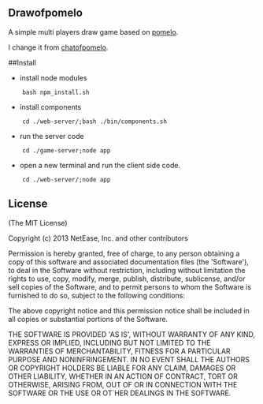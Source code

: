 ## Drawofpomelo

A simple multi players draw game based on [pomelo][1].

I change it from [chatofpomelo][2].

##Install

- install node modules
```
    bash npm_install.sh
```
- install components
```
    cd ./web-server/;bash ./bin/components.sh 
```
- run the server code
```
    cd ./game-server;node app
```
- open a new terminal and run the client side code.
```
    cd ./web-server/;node app
```

## License

(The MIT License)

Copyright (c) 2013 NetEase, Inc. and other contributors

Permission is hereby granted, free of charge, to any person obtaining
a copy of this software and associated documentation files (the
'Software'), to deal in the Software without restriction, including
without limitation the rights to use, copy, modify, merge, publish,
distribute, sublicense, and/or sell copies of the Software, and to
permit persons to whom the Software is furnished to do so, subject to
the following conditions:

The above copyright notice and this permission notice shall be
included in all copies or substantial portions of the Software.

THE SOFTWARE IS PROVIDED 'AS IS', WITHOUT WARRANTY OF ANY KIND,
EXPRESS OR IMPLIED, INCLUDING BUT NOT LIMITED TO THE WARRANTIES OF
MERCHANTABILITY, FITNESS FOR A PARTICULAR PURPOSE AND NONINFRINGEMENT.
IN NO EVENT SHALL THE AUTHORS OR COPYRIGHT HOLDERS BE LIABLE FOR ANY
CLAIM, DAMAGES OR OTHER LIABILITY, WHETHER IN AN ACTION OF CONTRACT,
TORT OR OTHERWISE, ARISING FROM, OUT OF OR IN CONNECTION WITH THE
SOFTWARE OR THE USE OR OT`HER DEALINGS IN THE SOFTWARE.


[1]: https://github.com/NetEase/pomelo
[2]: https://github.com/NetEase/chatofpomelo
